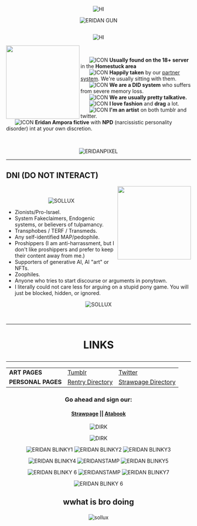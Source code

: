 *<p align=center>* ![HI](https://file.garden/ZclrkDwUoz3IMPJW/e0378bb2d28edf7f1070545690cae1a9b4c0c228.webp)

*<p align=center>* ![ERIDAN GUN](https://file.garden/ZclrkDwUoz3IMPJW/eridan-ampora%20(1).gif)

<h2>

  </p>
</h2>

*<p align=center>* ![HI](https://file.garden/ZclrkDwUoz3IMPJW/5d58b724abf11c8732cbdef55b25e0cd857c213c.webp)

<img src="https://file.garden/ZclrkDwUoz3IMPJW/497b06d36b4b9ff5636fe47e848a5f05c630cc19.gifv" width="200" align="left">
&nbsp;&nbsp;&nbsp;&nbsp;

&nbsp;&nbsp;&nbsp;&nbsp;&nbsp; ![ICON](https://file.garden/ZclrkDwUoz3IMPJW/pixel2.pnj)  **Usually found on the 18+ server** in the **Homestuck area**       
&nbsp;&nbsp;&nbsp;&nbsp;&nbsp; ![ICON](https://file.garden/ZclrkDwUoz3IMPJW/pixel2.pnj)  **Happily taken** by our [partner system](https://github.com/Gatixan). We're usually sitting with them.            
&nbsp;&nbsp;&nbsp;&nbsp;&nbsp; ![ICON](https://file.garden/ZclrkDwUoz3IMPJW/pixel2.pnj)  **We are a DID system** who suffers from severe memory loss.              
&nbsp;&nbsp;&nbsp;&nbsp;&nbsp; ![ICON](https://file.garden/ZclrkDwUoz3IMPJW/pixel2.pnj)  **We are usually pretty talkative.**    
&nbsp;&nbsp;&nbsp;&nbsp;&nbsp; ![ICON](https://file.garden/ZclrkDwUoz3IMPJW/pixel2.pnj)  **I love fashion** and **drag** a lot.            
&nbsp;&nbsp;&nbsp;&nbsp;&nbsp; ![ICON](https://file.garden/ZclrkDwUoz3IMPJW/pixel2.pnj)  **I'm an artist** on both tumblr and twitter.                    
&nbsp;&nbsp;&nbsp;&nbsp;&nbsp; ![ICON](https://file.garden/ZclrkDwUoz3IMPJW/pixel2.pnj)  **Eridan Ampora fictive** with **NPD** (narcissistic personality disorder) int at your own discretion.

&nbsp;&nbsp;&nbsp;&nbsp;
<br clear="all">
*<p align=center>* ![ERIDANPIXEL](https://file.garden/ZclrkDwUoz3IMPJW/e1bdd71294916c20d3a33f36d019788e35f27c6c.webp)
<br clear="all">

---
**DNI (DO NOT INTERACT)**
-------------------------------------------------------------------------------
<img src="https://file.garden/ZclrkDwUoz3IMPJW/782c50ff56d5c5e57a4260d1d7c6fca202df43a1.gifv" width="200" align="right">
&nbsp;&nbsp;&nbsp;&nbsp;

*<p align=center>* ![SOLLUX](https://file.garden/ZclrkDwUoz3IMPJW/ad9b6cb6064b4b8ef467df677104c62cd50ead0d.webp)


 - Zionists/Pro-Israel.
 - System Fakeclaimers, Endogenic systems, or believers of tulpamancy.
 - Transphobes / TERF / Transmeds.
 - Any self-identified MAP/pedophile.
 - Proshippers (I am anti-harrassment, but I don't like proshippers and prefer to keep their content away from me.)
 - Supporters of generative AI, AI "art" or NFTs.
 - Zoophiles.
 - Anyone who tries to start discourse or arguments in ponytown.
 - I literally could not care less for arguing on a stupid pony game. You will just be blocked, hidden, or ignored.

*<p align=center>* ![SOLLUX](https://file.garden/ZclrkDwUoz3IMPJW/83759410ec839166b271350373b7062d4875ce5e.webp)

<br clear="all">

---
# <p align=center> LINKS </p>
---
<table align="center">
  <tr>
    <td><b>ART PAGES</b></td>
    <td><a href="https://www.tumblr.com/foxxism">Tumblr</a></td>
    <td><a href="https://x.com/kavehtismed">Twitter</a></td>
  </tr>
  <tr>
    <td><b>PERSONAL PAGES</b></td>
    <td><a href="https://rentry.co/myriadstruth">Rentry Directory</a></td>
    <td><a href="https://akechigoropersona.straw.page">Strawpage Directory</a></td>
  </tr>
</table>

### <p align=center> Go ahead and sign our: </p>
#### <p align=center> [Strawpage](https://akechigoropersona.straw.page) || [Atabook](https://dirkuu.atabook.org)

*<p align=center>* ![DIRK](https://file.garden/ZclrkDwUoz3IMPJW/f52e24f33824c51149d5f1f30cc531dac885e51d.gifv) </p>
*<p align=center>* ![DIRK](https://file.garden/ZclrkDwUoz3IMPJW/a9b02dfebb949a1defc94ac8e1e4f8d06886db3e.gifv) </p>
*<p align=center>* ![ERIDAN BLINKY1](https://file.garden/ZclrkDwUoz3IMPJW/ce5982cd98d29b3db22e8bad7c8be38f4d09042a.pnj) ![ERIDAN BLINKY2](https://file.garden/ZclrkDwUoz3IMPJW/2647ef643380b54ff0cc39651b1c7a2a823544bf.pnj) ![ERIDAN BLINKY3](https://file.garden/ZclrkDwUoz3IMPJW/e23488cf06cc56a0e915cff699744a5e228ae017.pnj) </p>
*<p align=center>* ![ERIDAN BLINKY4](https://file.garden/ZclrkDwUoz3IMPJW/24832b0c3f8ff972eaeb9769b41136f7bda2a867.pnj) ![ERIDANSTAMP](https://file.garden/ZclrkDwUoz3IMPJW/15a6d1b8a7830fe67da8bf5382b0b0a4a2f0efda.pnj) ![ERIDAN BLINKY5](https://file.garden/ZclrkDwUoz3IMPJW/8012a62a76cafffa179feb9150ac3b38432a5c32.pnj) </p>
*<p align=center>* ![ERIDAN BLINKY 6](https://file.garden/ZclrkDwUoz3IMPJW/8b0c201dfa83457d8f740822d06282e8b53c3e4f.pnj) ![ERIDANSTAMP](https://file.garden/ZclrkDwUoz3IMPJW/92c9589cf8a47ec2b927f682fb57fb5bb2f2ec9b.jpg) ![ERIDAN BLINKY7](https://file.garden/ZclrkDwUoz3IMPJW/9d08d06635ca70c51c349470e540c8561909d224.jpg) </p>
*<p align=center>* ![ERIDAN BLINKY 6](https://file.garden/ZclrkDwUoz3IMPJW/124ad1ae81e6735f8c349699d579ca643c41c757.pnj)

## <p align=center> wwhat is bro doing
*<p align=center>* ![sollux](https://file.garden/ZclrkDwUoz3IMPJW/sollux-sollux-captor.gif)
